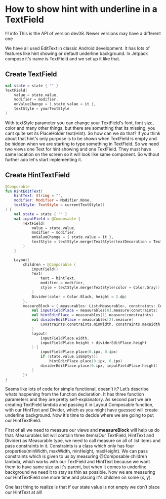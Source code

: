 # How to show hint with underline in a TextField

!!! info
    This is the API of version dev08. Newer versions may have a different one

We have all used EditText in classic Android development. It has lots of features like hint showing or default underline background. In Jetpack compose it's name is TextField
and we set up it like that.

## Create TextField
```kotlin
val state = state { "" }
TextField(
	value = state.value,
	modifier = modifier,
	onValueChange = { state.value = it },
	textStyle = yourTextStyle
)
```

With textStyle parameter you can change your TextField's font, font size, color and many other things, but there are something that its missing, you cant quite set its PlaceHolder
text(Hint). So how can we do that? If you think about that hint's only purpose is to be shown when TextField is empty and be hidden when we are starting to type something in TextField.
So we need two views one Text for hint showing and one TextField. They must have same location on the screen so it will look like same component. So without further ado let's start
implementing it.

## Create HintTextField
```kotlin
@Composable
fun HintEditText(
    hintText: String = "",
    modifier: Modifier = Modifier.None,
    textStyle: TextStyle = currentTextStyle()
) {
    val state = state { "" }
    val inputField = @Composable {
        TextField(
            value = state.value,
            modifier = modifier,
            onValueChange = { state.value = it },
            textStyle = textStyle.merge(TextStyle(textDecoration = TextDecoration.None))
        )
    }

    Layout(
        children = @Composable {
            inputField()
            Text(
                text = hintText,
                modifier = modifier,
                style = textStyle.merge(TextStyle(color = Color.Gray))
            )
            Divider(color = Color.Black, height = 2.dp)
        },
        measureBlock = { measurables: List<Measurable>, constraints: Constraints, _ ->
            val inputFieldPlace = measurables[0].measure(constraints)
            val hintEditPlace = measurables[1].measure(constraints)
            val dividerEditPlace = measurables[2].measure(
                Constraints(constraints.minWidth, constraints.maxWidth, 2.ipx, 2.ipx)
            )
            layout(
                inputFieldPlace.width,
                inputFieldPlace.height + dividerEditPlace.height
            ) {
                inputFieldPlace.place(0.ipx, 0.ipx)
                if (state.value.isEmpty())
                    hintEditPlace.place(0.ipx, 0.ipx)
                dividerEditPlace.place(0.ipx, inputFieldPlace.height)
            }
        })
}
```


Seems like lots of code for simple functional, doesn’t it? Let’s describe whats happening from the function declaration. It has three function parameters and they are pretty
self-explanatory. As second part we are creating TextField lambda and passing it in Layout Composable function, with our HintText and Divider, which as you might have guessed
will create underline background. Now it's time to decide where we are going to put our HintTextField. 

First of all we need to measure our views and **measureBlock** will help us do that. 
Measurables list will contain three items(Our TextField, HintText and Divider) as Measurable type, we need to call measure on all of list items and pass constraints in it. Constraints
is a class which only has four properties(minWidth, maxWidth, minHeight, maxHeight). We can pass constraints which is given to us by measuring @Composable children lambda, which works
with our TextField and HintText because we want them to have same size as it's parent, but when it comes to underline background we need it to stay as thin as possible. 
Now we are measuring our HintTextField one more time and placing it's children on some (x, y).
 
One last thing to realize is that if our state value is not empty we don’t place
our HintText at all!